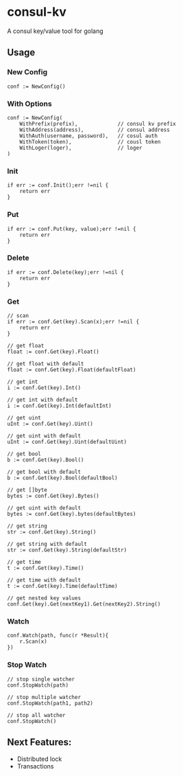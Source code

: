 # consul-kv
A consul key/value tool for golang

## Usage

### New Config
```golang
conf := NewConfig()
```

### With Options
```golang
conf := NewConfig(
    WithPrefix(prefix),             // consul kv prefix
    WithAddress(address),           // consul address
    WithAuth(username, password),   // cosul auth
    WithToken(token),               // cousl token
    WithLoger(loger),               // loger
)

```

### Init
```golang
if err := conf.Init();err !=nil {
    return err
}
```

### Put
```golang
if err := conf.Put(key, value);err !=nil {
    return err
}
```

### Delete
```golang
if err := conf.Delete(key);err !=nil {
    return err
}
```

### Get
```golang
// scan
if err := conf.Get(key).Scan(x);err !=nil {
    return err
}

// get float
float := conf.Get(key).Float()

// get float with default
float := conf.Get(key).Float(defaultFloat)

// get int
i := conf.Get(key).Int()

// get int with default
i := conf.Get(key).Int(defaultInt)

// get uint
uInt := conf.Get(key).Uint()

// get uint with default
uInt := conf.Get(key).Uint(defaultUint)

// get bool
b := conf.Get(key).Bool()

// get bool with default
b := conf.Get(key).Bool(defaultBool)

// get []byte
bytes := conf.Get(key).Bytes()

// get uint with default
bytes := conf.Get(key).bytes(defaultBytes)

// get string
str := conf.Get(key).String()

// get string with default
str := conf.Get(key).String(defaultStr)

// get time
t := conf.Get(key).Time()

// get time with default
t := conf.Get(key).Time(defaultTime)

// get nested key values
conf.Get(key).Get(nextKey1).Get(nextKey2).String()
```

### Watch
```golang
conf.Watch(path, func(r *Result){
    r.Scan(x)
})

```

### Stop Watch
```golang
// stop single watcher
conf.StopWatch(path)

// stop multiple watcher
conf.StopWatch(path1, path2)

// stop all watcher
conf.StopWatch()
```

## Next Features:
- Distributed lock
- Transactions
